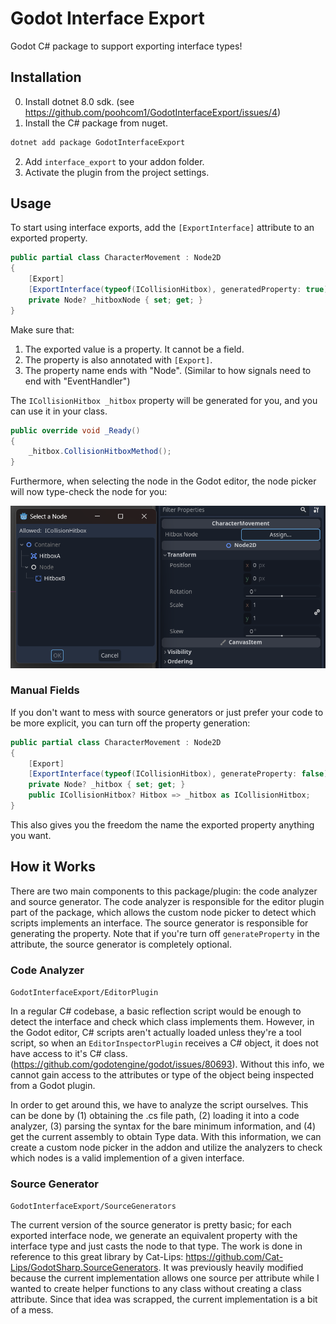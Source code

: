 # Godot Interface Export

Godot C# package to support exporting interface types!

## Installation

0. Install dotnet 8.0 sdk. (see https://github.com/poohcom1/GodotInterfaceExport/issues/4)
1. Install the C# package from nuget.

```sh
dotnet add package GodotInterfaceExport
```

2. Add `interface_export` to your addon folder.
3. Activate the plugin from the project settings.

## Usage

To start using interface exports, add the `[ExportInterface]` attribute to an exported property.

```cs
public partial class CharacterMovement : Node2D
{
    [Export]
    [ExportInterface(typeof(ICollisionHitbox), generatedProperty: true)]
    private Node? _hitboxNode { set; get; }
}
```
Make sure that:

1. The exported value is a property. It cannot be a field.
2. The property is also annotated with `[Export]`.
3. The property name ends with "Node". (Similar to how signals need to end with "EventHandler")

The `ICollisionHitbox _hitbox` property will be generated for you, and you can use it in your class.

```cs
public override void _Ready()
{
    _hitbox.CollisionHitboxMethod();
}
```

Furthermore, when selecting the node in the Godot editor, the node picker will now type-check the node for you:

![Node Picker](https://raw.githubusercontent.com/poohcom1/GodotInterfaceExport/master/.readme/node_picker.png)

### Manual Fields

If you don't want to mess with source generators or just prefer your code to be more explicit, you can turn off the property generation:

```cs
public partial class CharacterMovement : Node2D
{
    [Export]
    [ExportInterface(typeof(ICollisionHitbox), generateProperty: false)] // Or leave out the second param
    private Node? _hitbox { set; get; }
    public ICollisionHitbox? Hitbox => _hitbox as ICollisionHitbox;
}
```

This also gives you the freedom the name the exported property anything you want.

## How it Works
There are two main components to this package/plugin: the code analyzer and source generator.
The code analyzer is responsible for the editor plugin part of the package, which allows the custom node picker to detect which scripts implements an interface.
The source generator is responsible for generating the property. Note that if you're turn off `generateProperty` in the attribute, the source generator is completely optional.

### Code Analyzer

`GodotInterfaceExport/EditorPlugin`

In a regular C# codebase, a basic reflection script would be enough to detect the interface and check which class implements them. However, in the Godot editor, C# scripts aren't actually loaded unless they're a tool script, so when an `EditorInspectorPlugin` receives a C# object, it does not have access to it's C# class. (https://github.com/godotengine/godot/issues/80693). Without this info, we cannot gain access to the attributes or type of the object being inspected from a Godot plugin.

In order to get around this, we have to analyze the script ourselves. This can be done by (1) obtaining the .cs file path, (2) loading it into a code analyzer, (3) parsing the syntax for the bare minimum information, and (4) get the current assembly to obtain Type data. With this information, we can create a custom node picker in the addon and utilize the analyzers to check which nodes is a valid implemention of a given interface.

### Source Generator

`GodotInterfaceExport/SourceGenerators`

The current version of the source generator is pretty basic; for each exported interface node, we generate an equivalent property with the interface type and just casts the node to that type. The work is done in reference to this great library by Cat-Lips: https://github.com/Cat-Lips/GodotSharp.SourceGenerators. It was previously heavily modified because the current implementation allows one source per attribute while I wanted to create helper functions to any class without creating a class attribute. Since that idea was scrapped, the current implementation is a bit of a mess.
